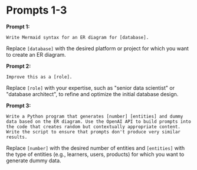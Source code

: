 # Prompts 1-3

**Prompt 1:**

```
Write Mermaid syntax for an ER diagram for [database].
```
Replace `[database]` with the desired platform or project for which you want to create an ER diagram.

**Prompt 2:**

```
Improve this as a [role].
```
Replace `[role]` with your expertise, such as "senior data scientist" or "database architect", to refine and optimize the initial database design.

**Prompt 3:**
```
Write a Python program that generates [number] [entities] and dummy data based on the ER diagram. Use the OpenAI API to build prompts into the code that creates random but contextually appropriate content. Write the script to ensure that prompts don't produce very similar results.
```
Replace `[number]` with the desired number of entities and `[entities]` with the type of entities (e.g., learners, users, products) for which you want to generate dummy data.
